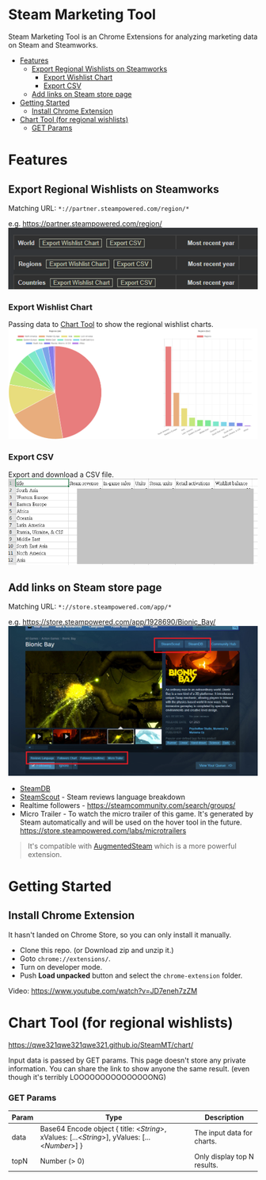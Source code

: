 # Steam Marketing Tool
Steam Marketing Tool is an Chrome Extensions for analyzing marketing data on Steam and Steamworks.

- [Features](#features)
  - [Export Regional Wishlists on Steamworks](#export-regional-wishlists-on-steamworks)
    - [Export Wishlist Chart](#export-wishlist-chart)
    - [Export CSV](#export-csv)
  - [Add links on Steam store page](#add-links-on-steam-store-page)
- [Getting Started](#getting-started)
  - [Install Chrome Extension](#install-chrome-extension)
- [Chart Tool (for regional wishlists)](#chart-tool-for-regional-wishlists)
    - [GET Params](#get-params)

# Features
## Export Regional Wishlists on Steamworks
Matching URL: `*://partner.steampowered.com/region/*`

e.g. https://partner.steampowered.com/region/
![](./screenshots/screenshot_1.png)
### Export Wishlist Chart
Passing data to [Chart Tool](#chart-tool-for-regional-wishlists) to show the regional wishlist charts.
![](./screenshots/screenshot_3.png)

### Export CSV
Export and download a CSV file.
![](./screenshots/screenshot_4.png)

## Add links on Steam store page
Matching URL: `*://store.steampowered.com/app/*`

e.g. https://store.steampowered.com/app/1928690/Bionic_Bay/
![](./screenshots/screenshot_2.png)
* [SteamDB](https://steamdb.info/)
* [SteamScout](https://www.togeproductions.com/SteamScout/steamAPI.php) - Steam reviews language breakdown
* Realtime followers - https://steamcommunity.com/search/groups/
* Micro Trailer - To watch the micro trailer of this game. It's generated by Steam automatically and will be used on the hover tool in the future. https://store.steampowered.com/labs/microtrailers
> It's compatible with [AugmentedSteam](https://github.com/IsThereAnyDeal/AugmentedSteam) which is a more powerful extension.

# Getting Started
## Install Chrome Extension
It hasn't landed on Chrome Store, so you can only install it manually.
* Clone this repo. (or Download zip and unzip it.)
* Goto `chrome://extensions/`.
* Turn on developer mode.
* Push **Load unpacked** button and select the `chrome-extension` folder.

Video: https://www.youtube.com/watch?v=JD7eneh7zZM


# Chart Tool (for regional wishlists)
https://qwe321qwe321qwe321.github.io/SteamMT/chart/

Input data is passed by GET params. This page doesn't store any private information. You can share the link to show anyone the same result. (even though it's terribly LOOOOOOOOOOOOOOONG)

### GET Params
| Param | Type | Description |
| --- | --- | --- |
| data | Base64 Encode object { title: <_String_>, xValues: [...<_String_>], yValues: [...<_Number_>] } | The input data for charts. |
| topN | Number (> 0) | Only display top N results. |


